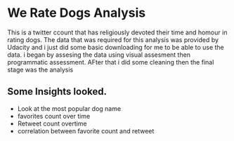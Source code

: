 # We Rate Dogs Analysis
This is a twitter ccount that has religiously devoted their time and homour in rating dogs. The data
that was required for this analysis was provided by Udacity and i just did some basic downloading for
me to be able to use the data. i began by assesing the data using visual assesment then
programmatic assessment. AFter that i did some cleaning then the final stage was the analysis
## Some Insights looked.
- Look at the most popular dog name
- favorites count over time
- Retweet count overtime
- correlation between favorite count and retweet
